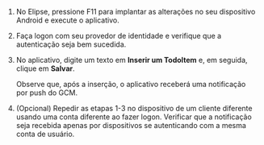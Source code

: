 1.  No Elipse, pressione F11 para implantar as alterações no seu dispositivo Android e execute o aplicativo.

2.  Faça logon com seu provedor de identidade e verifique que a autenticação seja bem sucedida.

3.  No aplicativo, digite um texto em **Inserir um TodoItem** e, em seguida, clique em **Salvar**.

    Observe que, após a inserção, o aplicativo receberá uma notificação por push do GCM.

4.  (Opcional) Repedir as etapas 1-3 no dispositivo de um cliente diferente usando uma conta diferente ao fazer logon. Verificar que a notificação seja recebida apenas por dispositivos se autenticando com a mesma conta de usuário.


